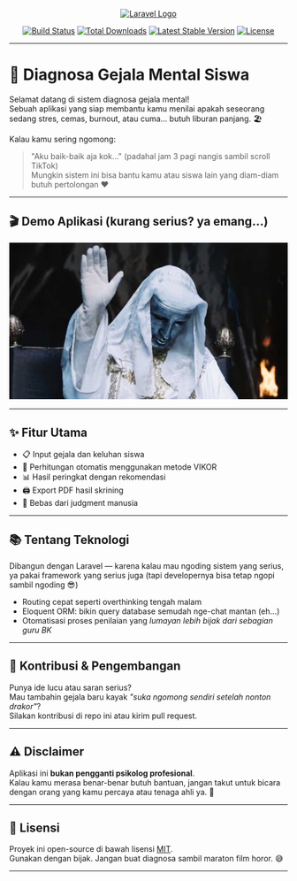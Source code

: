 <p align="center">
  <a href="https://laravel.com" target="_blank">
    <img src="https://raw.githubusercontent.com/laravel/art/master/logo-lockup/5%20SVG/2%20CMYK/1%20Full%20Color/laravel-logolockup-cmyk-red.svg" width="400" alt="Laravel Logo">
  </a>
</p>

<p align="center">
  <a href="https://github.com/laravel/framework/actions"><img src="https://github.com/laravel/framework/workflows/tests/badge.svg" alt="Build Status"></a>
  <a href="https://packagist.org/packages/laravel/framework"><img src="https://img.shields.io/packagist/dt/laravel/framework" alt="Total Downloads"></a>
  <a href="https://packagist.org/packages/laravel/framework"><img src="https://img.shields.io/packagist/v/laravel/framework" alt="Latest Stable Version"></a>
  <a href="https://packagist.org/packages/laravel/framework"><img src="https://img.shields.io/packagist/l/laravel/framework" alt="License"></a>
</p>

---

# 🧠 Diagnosa Gejala Mental Siswa

Selamat datang di sistem diagnosa gejala mental!  
Sebuah aplikasi yang siap membantu kamu menilai apakah seseorang sedang stres, cemas, burnout, atau cuma... butuh liburan panjang. 🏖️

Kalau kamu sering ngomong:
> "Aku baik-baik aja kok..." (padahal jam 3 pagi nangis sambil scroll TikTok)  
Mungkin sistem ini bisa bantu kamu atau siswa lain yang diam-diam butuh pertolongan ❤️

---

## 🎬 Demo Aplikasi (kurang serius? ya emang...)

![Mental Health Checkup](KingBaldwinIVHandRaise.jpeg)

---

## ✨ Fitur Utama

- 📋 Input gejala dan keluhan siswa
- 🧮 Perhitungan otomatis menggunakan metode VIKOR
- 📊 Hasil peringkat dengan rekomendasi
- 🖨️ Export PDF hasil skrining
- 🤖 Bebas dari judgment manusia

---

## 📚 Tentang Teknologi

Dibangun dengan Laravel — karena kalau mau ngoding sistem yang serius, ya pakai framework yang serius juga (tapi developernya bisa tetap ngopi sambil ngoding 😎)

- Routing cepat seperti overthinking tengah malam
- Eloquent ORM: bikin query database semudah nge-chat mantan (eh...)
- Otomatisasi proses penilaian yang *lumayan lebih bijak dari sebagian guru BK*

---

## 👏 Kontribusi & Pengembangan

Punya ide lucu atau saran serius?  
Mau tambahin gejala baru kayak *"suka ngomong sendiri setelah nonton drakor"*?  
Silakan kontribusi di repo ini atau kirim pull request.

---

## ⚠️ Disclaimer

Aplikasi ini **bukan pengganti psikolog profesional**.  
Kalau kamu merasa benar-benar butuh bantuan, jangan takut untuk bicara dengan orang yang kamu percaya atau tenaga ahli ya. 🤝

---

## 📝 Lisensi

Proyek ini open-source di bawah lisensi [MIT](https://opensource.org/licenses/MIT).  
Gunakan dengan bijak. Jangan buat diagnosa sambil maraton film horor. 😅

---

